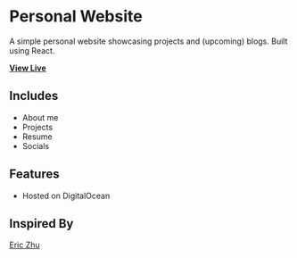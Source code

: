 # Personal Website

A simple personal website showcasing projects and (upcoming) blogs.
Built using React.

**[View Live](https://markzhdan.com/)**

## Includes

- About me
- Projects
- Resume
- Socials

## Features

- Hosted on DigitalOcean

## Inspired By

[Eric Zhu](https://ericzhu.co/)
